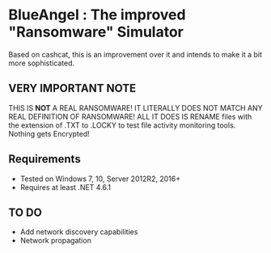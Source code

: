BlueAngel : The improved "Ransomware" Simulator
==================
Based on cashcat, this is an improvement over it and intends to make it a bit more sophisticated.

## VERY IMPORTANT NOTE
THIS IS **NOT** A REAL RANSOMWARE! IT LITERALLY DOES NOT MATCH ANY REAL DEFINITION OF RANSOMWARE! 
ALL IT DOES IS RENAME files with the extension of .TXT to .LOCKY to test file activity monitoring tools. Nothing gets Encrypted!

## Requirements
+ Tested on Windows 7, 10, Server 2012R2, 2016+ 
+ Requires at least .NET 4.6.1

## TO DO
+ Add network discovery capabilities
+ Network propagation
